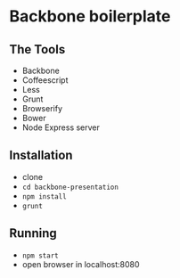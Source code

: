 # Backbone boilerplate

## The Tools
- Backbone
- Coffeescript
- Less
- Grunt
- Browserify
- Bower
- Node Express server

## Installation
- clone
- `cd backbone-presentation`
- `npm install`
- `grunt`

## Running
- `npm start`
- open browser in localhost:8080


